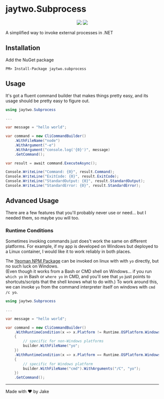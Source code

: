 # jaytwo.Subprocess

<p align="center">
  <a href="https://jenkins.jaytwo.com/job/jaytwo.subprocess/job/master/" alt="Build Status (master)">
    <img src="https://jenkins.jaytwo.com/buildStatus/icon?job=jaytwo.subprocess%2Fmaster&subject=build%20(master)" /></a>
  <a href="https://jenkins.jaytwo.com/job/jaytwo.subprocess/job/develop/" alt="Build Status (develop)">
    <img src="https://jenkins.jaytwo.com/buildStatus/icon?job=jaytwo.subprocess%2Fdevelop&subject=build%20(develop)" /></a>
</p>

A simplified way to invoke external processes in .NET

## Installation

Add the NuGet package

```
PM> Install-Package jaytwo.subprocess
```

## Usage

It's got a fluent command builder that makes things pretty easy, and its usage should be pretty easy to figure out.

```csharp
using jaytwo.Subprocess

...

var message = "hello world";

var command = new CliCommandBuilder()
    .WithFileName("node")
    .WithArgument("-e")
    .WithArgument("console.log('{0}')", message)
    .GetCommand();

var result = await command.ExecuteAsync();

Console.WriteLine("Command: {0}", result.Command);
Console.WriteLine("ExitCode: {0}", result.ExitCode);
Console.WriteLine("StandardOutput: {0}", result.StandardOutput);
Console.WriteLine("StandardError: {0}", result.StandardError);
```

## Advanced Usage

There are a few features that you'll probably never use or need... but I needed them, so maybe you will too.

### Runtime Conditions

Sometimes invoking commands just does't work the same on different platforms.  For example, if my app is developed on Windows but deployed
to a Linux container, I would like it to work reliably in both places.

The [Yeoman NPM Package](https://www.npmjs.com/package/yo) can be invoked on linux with with `yo` directly, but no such luck on Windows.  
(Even though it works from a Bash or CMD shell on Windows... if you run `which yo` in Bash or `where yo` in CMD, and you'll see that 
`yo` just points to shortcuts/scripts that the shell knows what  to do with.)  To work around this, we can invoke `yo` from the command 
interpreter itself on windows with `cmd /c yo`.

```csharp
using jaytwo.Subprocess

...

var message = "hello world";

var command = new CliCommandBuilder()
    .WithRuntimeCondition(x => x.Platform != Runtime.OSPlatform.Windows, builder =>
    {
        // specific for non-Windows platforms
        builder.WithFileName("yo";
    })
    .WithRuntimeCondition(x => x.Platform == Runtime.OSPlatform.Windows, builder =>
    {
        // specific for Windows platform
        builder.WithFileName("cmd").WithArguments("/C", "yo");
    })
    .GetCommand();
```

---

Made with &hearts; by Jake
